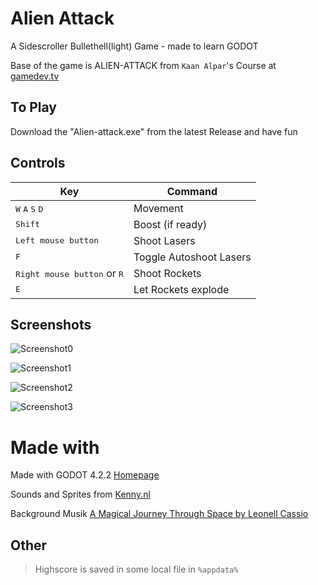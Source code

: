 # Alien Attack

A Sidescroller Bullethell(light) Game - made to learn GODOT

Base of the game is ALIEN-ATTACK from `Kaan Alpar`'s Course at [gamedev.tv](https://www.gamedev.tv/courses/godot-complete-2d)

## To Play

Download the "Alien-attack.exe" from the latest Release and have fun

## Controls

| Key | Command |
| --- | --- |
| <kbd>W</kbd> <kbd>A</kbd> <kbd>S</kbd> <kbd>D</kbd> | Movement |
| <kbd>Shift</kbd> | Boost (if ready) |
| <kbd>Left mouse button</kbd> | Shoot Lasers |
| <kbd>F</kbd> | Toggle Autoshoot Lasers |
| <kbd>Right mouse button</kbd> or <kbd>R</kbd> | Shoot Rockets |
| <kbd>E</kbd> | Let Rockets explode |

## Screenshots

![Screenshot0](/screenhots/screenshot_menu.png?raw=true)

![Screenshot1](/screenhots/screenshot1.png?raw=true)

![Screenshot2](/screenhots/screenshot2.png?raw=true)

![Screenshot3](/screenhots/screenshot3.png?raw=true)

# Made with

Made with GODOT 4.2.2 [Homepage](https://godotengine.org/)

Sounds and Sprites from [Kenny.nl](https://kenney.nl/assets)

Background Musik [A Magical Journey Through Space by Leonell Cassio](https://www.free-stock-music.com/leonell-cassio-a-magical-journey-through-space.html)

## Other

> Highscore is saved in some local file in `%appdata%`
